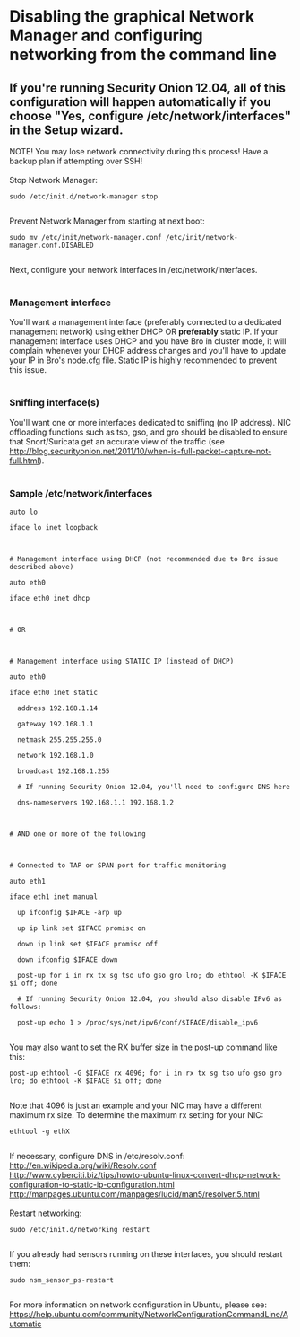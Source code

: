 # Disabling the graphical Network Manager and configuring networking from the command line #

## If you're running Security Onion 12.04, all of this configuration will happen automatically if you choose "Yes, configure /etc/network/interfaces" in the Setup wizard. ##

NOTE! You may lose network connectivity during this process! Have a backup plan if attempting over SSH!<br>
<br>
Stop Network Manager:<br>
<pre><code>sudo /etc/init.d/network-manager stop<br>
</code></pre>
Prevent Network Manager from starting at next boot:<br>
<pre><code>sudo mv /etc/init/network-manager.conf /etc/init/network-manager.conf.DISABLED<br>
</code></pre>
Next, configure your network interfaces in /etc/network/interfaces.<br>
<br>
<h3>Management interface</h3>
You'll want a management interface (preferably connected to a dedicated management network) using either DHCP OR <b>preferably</b> static IP.  If your management interface uses DHCP and you have Bro in cluster mode, it will complain whenever your DHCP address changes and you'll have to update your IP in Bro's node.cfg file.  Static IP is highly recommended to prevent this issue.<br>
<br>
<h3>Sniffing interface(s)</h3>
You'll want one or more interfaces dedicated to sniffing (no IP address).  NIC offloading functions such as tso, gso, and gro should be disabled to ensure that Snort/Suricata get an accurate view of the traffic (see <a href='http://blog.securityonion.net/2011/10/when-is-full-packet-capture-not-full.html'><a href='http://blog.securityonion.net/2011/10/when-is-full-packet-capture-not-full.html'>http://blog.securityonion.net/2011/10/when-is-full-packet-capture-not-full.html</a></a>).<br>
<br>
<h3>Sample /etc/network/interfaces</h3>
<pre><code>auto lo<br>
iface lo inet loopback<br>
<br>
# Management interface using DHCP (not recommended due to Bro issue described above)<br>
auto eth0<br>
iface eth0 inet dhcp<br>
<br>
# OR <br>
<br>
# Management interface using STATIC IP (instead of DHCP)<br>
auto eth0<br>
iface eth0 inet static<br>
  address 192.168.1.14<br>
  gateway 192.168.1.1<br>
  netmask 255.255.255.0<br>
  network 192.168.1.0<br>
  broadcast 192.168.1.255<br>
  # If running Security Onion 12.04, you'll need to configure DNS here<br>
  dns-nameservers 192.168.1.1 192.168.1.2<br>
<br>
# AND one or more of the following<br>
<br>
# Connected to TAP or SPAN port for traffic monitoring<br>
auto eth1<br>
iface eth1 inet manual<br>
  up ifconfig $IFACE -arp up<br>
  up ip link set $IFACE promisc on<br>
  down ip link set $IFACE promisc off<br>
  down ifconfig $IFACE down<br>
  post-up for i in rx tx sg tso ufo gso gro lro; do ethtool -K $IFACE $i off; done<br>
  # If running Security Onion 12.04, you should also disable IPv6 as follows:<br>
  post-up echo 1 &gt; /proc/sys/net/ipv6/conf/$IFACE/disable_ipv6<br>
</code></pre>

You may also want to set the RX buffer size in the post-up command like this:<br>
<pre><code>post-up ethtool -G $IFACE rx 4096; for i in rx tx sg tso ufo gso gro lro; do ethtool -K $IFACE $i off; done<br>
</code></pre>
Note that 4096 is just an example and your NIC may have a different maximum rx size.  To determine the maximum rx setting for your NIC:<br>
<pre><code>ethtool -g ethX<br>
</code></pre>

If necessary, configure DNS in /etc/resolv.conf:<br>
<a href='http://en.wikipedia.org/wiki/Resolv.conf'>http://en.wikipedia.org/wiki/Resolv.conf</a><br>
<a href='http://www.cyberciti.biz/tips/howto-ubuntu-linux-convert-dhcp-network-configuration-to-static-ip-configuration.html'>http://www.cyberciti.biz/tips/howto-ubuntu-linux-convert-dhcp-network-configuration-to-static-ip-configuration.html</a><br>
<a href='http://manpages.ubuntu.com/manpages/lucid/man5/resolver.5.html'>http://manpages.ubuntu.com/manpages/lucid/man5/resolver.5.html</a><br>
<br>
Restart networking:<br>
<pre><code>sudo /etc/init.d/networking restart<br>
</code></pre>

If you already had sensors running on these interfaces, you should restart them:<br>
<pre><code>sudo nsm_sensor_ps-restart<br>
</code></pre>

For more information on network configuration in Ubuntu, please see:<br>
<a href='https://help.ubuntu.com/community/NetworkConfigurationCommandLine/Automatic'><a href='https://help.ubuntu.com/community/NetworkConfigurationCommandLine/Automatic'>https://help.ubuntu.com/community/NetworkConfigurationCommandLine/Automatic</a></a>